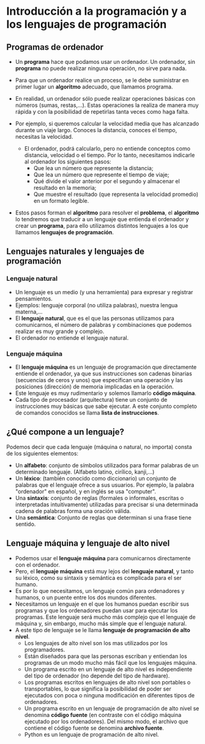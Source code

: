 # Introducción a la programación y a los lenguajes de programación

## Programas de ordenador

* Un **programa** hace que podamos usar un ordenador. Un ordenador, sin **programa** no puede realizar ninguna operación, no sirve para nada.
* Para que un ordenador realice un proceso, se le debe suministrar en primer lugar un **algoritmo** adecuado, que llamamos programa.
* En realidad, un ordenador sólo puede realizar operaciones básicas con números (sumas, restas,...). Estas operaciones la realiza de manera muy rápida y con la posibilidad de repetirlas tanta veces como haga falta.

* Por ejemplo, si queremos calcular la velocidad media que has alcanzado durante un viaje largo. Conoces la distancia, conoces el tiempo, necesitas la velocidad.
    * El ordenador, podrá calcularlo, pero no entiende conceptos como distancia, velocidad o el tiempo. Por lo tanto, necesitamos indicarle al ordenador los siguientes pasos:
        * Que lea un número que represente la distancia;
        * Que lea un número que represente el tiempo de viaje;
        * Qué divide el valor anterior por el segundo y almacenar el resultado en la memoria;
        * Que muestre el resultado (que representa la velocidad promedio) en un formato legible.

* Estos pasos forman el **algoritmo** para resolver el **problema**, el **algoritmo** lo tendremos que traducir a un lenguaje que entienda el ordenador y crear un **programa**, para ello utilizamos distintos lenguajes a los que llamamos **lenguajes de programación**.

## Lenguajes naturales y lenguajes de programación

### Lenguaje natural

* Un lenguaje es un medio (y una herramienta) para expresar y registrar pensamientos.
* Ejemplos: lenguaje corporal (no utiliza palabras), nuestra lengua materna,...
* El **lenguaje natural**, que es el que las personas utilizamos para comunicarnos, el número de palabras y combinaciones que podemos realizar es muy grande y complejo.
* El ordenador no entiende el lenguaje natural.

### Lenguaje máquina

* El **lenguaje máquina** es un lenguaje de programación que directamente entiende el ordenador, ya que sus instrucciones son cadenas binarias (secuencias de ceros y unos) que especifican una operación y las posiciones (dirección) de memoria implicadas en la operación.
* Este lenguaje es muy rudimentario y solemos llamarlo **código máquina**.
* Cada tipo de procesador (arquitectura) tiene un conjunto de instrucciones muy básicas que sabe ejecutar. A este conjunto completo de comandos conocidos se llama **lista de instrucciones**.

## ¿Qué compone a un lenguaje?

Podemos decir que cada lenguaje (máquina o natural, no importa) consta de los siguientes elementos:

* Un **alfabeto**: conjunto de símbolos utilizados para formar palabras de un determinado lenguaje. (Alfabeto latino, cirílico, kanji,...)
* Un **léxico**: (también conocido como diccionario) un conjunto de palabras que el lenguaje ofrece a sus usuarios. Por ejemplo, la palabra "ordenador" en español, y en inglés se usa "computer".
* Una **sintaxis**: conjunto de reglas (formales o informales, escritas o interpretadas intuitivamente) utilizadas para precisar si una determinada cadena de palabras forma una oración válida.
* Una **semántica**: Conjunto de reglas que determinan si una frase tiene sentido.

## Lenguaje máquina y lenguaje de alto nivel

* Podemos usar el **lenguaje máquina** para comunicarnos directamente con el ordenador.
* Pero, el **lenguaje máquina** está muy lejos del **lenguaje natural**, y tanto su léxico, como su sintaxis y semántica es complicada para el ser humano.
* Es por lo que necesitamos, un lenguaje común para ordenadores y humanos, o un puente entre los dos mundos diferentes. 
* Necesitamos un lenguaje en el que los humanos puedan escribir sus programas y que los ordenadores puedan usar para ejecutar los programas. Este lenguaje será mucho más complejo que el lenguaje de máquina y, sin embargo, mucho más simple que el lenguaje natural.
* A este tipo de lenguaje se le llama **lenguaje de programación de alto nivel**.
    * Los lenguajes de alto nivel son los mas utilizados por los programadores. 
    * Están diseñados para que las personas escriban y entiendan los programas de un modo mucho más fácil que los lenguajes máquina. 
    * Un programa escrito en un lenguaje de alto nivel es independiente del tipo de ordenador (no depende del tipo de hardware).
    * Los programas escritos en lenguajes de alto nivel son portables o transportables, lo que significa la posibilidad de poder ser ejecutados con poca o ninguna modificación en diferentes tipos de ordenadores.
    * Un programa escrito en un lenguaje de programación de alto nivel se denomina **código fuente** (en contraste con el código máquina ejecutado por los ordenadores). Del mismo modo, el archivo que contiene el código fuente se denomina **archivo fuente**.
    * Python es un lenguaje de programación de alto nivel.

